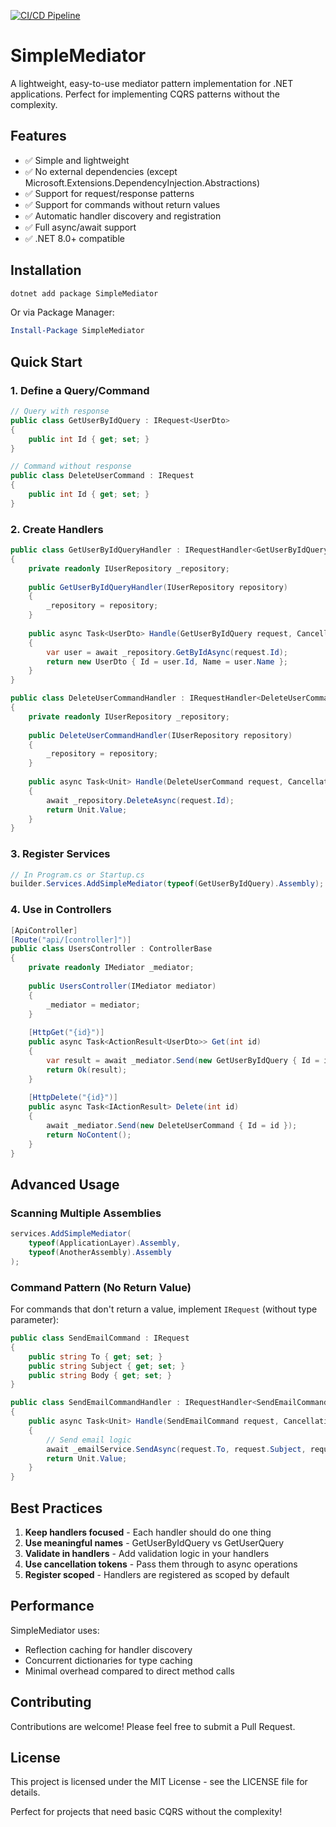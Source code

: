 [![CI/CD Pipeline](https://github.com/di-hon/SimpleMediator/actions/workflows/ci-cd.yml/badge.svg)](https://github.com/di-hon/SimpleMediator/actions/workflows/ci-cd.yml)
# SimpleMediator

A lightweight, easy-to-use mediator pattern implementation for .NET applications. Perfect for implementing CQRS patterns without the complexity.

## Features

- ✅ Simple and lightweight
- ✅ No external dependencies (except Microsoft.Extensions.DependencyInjection.Abstractions)
- ✅ Support for request/response patterns
- ✅ Support for commands without return values
- ✅ Automatic handler discovery and registration
- ✅ Full async/await support
- ✅ .NET 8.0+ compatible

## Installation

```bash
dotnet add package SimpleMediator
```

Or via Package Manager:
```powershell
Install-Package SimpleMediator
```

## Quick Start

### 1. Define a Query/Command

```csharp
// Query with response
public class GetUserByIdQuery : IRequest<UserDto>
{
    public int Id { get; set; }
}

// Command without response
public class DeleteUserCommand : IRequest
{
    public int Id { get; set; }
}
```

### 2. Create Handlers

```csharp
public class GetUserByIdQueryHandler : IRequestHandler<GetUserByIdQuery, UserDto>
{
    private readonly IUserRepository _repository;
    
    public GetUserByIdQueryHandler(IUserRepository repository)
    {
        _repository = repository;
    }
    
    public async Task<UserDto> Handle(GetUserByIdQuery request, CancellationToken cancellationToken)
    {
        var user = await _repository.GetByIdAsync(request.Id);
        return new UserDto { Id = user.Id, Name = user.Name };
    }
}

public class DeleteUserCommandHandler : IRequestHandler<DeleteUserCommand>
{
    private readonly IUserRepository _repository;
    
    public DeleteUserCommandHandler(IUserRepository repository)
    {
        _repository = repository;
    }
    
    public async Task<Unit> Handle(DeleteUserCommand request, CancellationToken cancellationToken)
    {
        await _repository.DeleteAsync(request.Id);
        return Unit.Value;
    }
}
```

### 3. Register Services

```csharp
// In Program.cs or Startup.cs
builder.Services.AddSimpleMediator(typeof(GetUserByIdQuery).Assembly);
```

### 4. Use in Controllers

```csharp
[ApiController]
[Route("api/[controller]")]
public class UsersController : ControllerBase
{
    private readonly IMediator _mediator;
    
    public UsersController(IMediator mediator)
    {
        _mediator = mediator;
    }
    
    [HttpGet("{id}")]
    public async Task<ActionResult<UserDto>> Get(int id)
    {
        var result = await _mediator.Send(new GetUserByIdQuery { Id = id });
        return Ok(result);
    }
    
    [HttpDelete("{id}")]
    public async Task<IActionResult> Delete(int id)
    {
        await _mediator.Send(new DeleteUserCommand { Id = id });
        return NoContent();
    }
}
```

## Advanced Usage

### Scanning Multiple Assemblies

```csharp
services.AddSimpleMediator(
    typeof(ApplicationLayer).Assembly,
    typeof(AnotherAssembly).Assembly
);
```

### Command Pattern (No Return Value)

For commands that don't return a value, implement `IRequest` (without type parameter):

```csharp
public class SendEmailCommand : IRequest
{
    public string To { get; set; }
    public string Subject { get; set; }
    public string Body { get; set; }
}

public class SendEmailCommandHandler : IRequestHandler<SendEmailCommand>
{
    public async Task<Unit> Handle(SendEmailCommand request, CancellationToken cancellationToken)
    {
        // Send email logic
        await _emailService.SendAsync(request.To, request.Subject, request.Body);
        return Unit.Value;
    }
}
```

## Best Practices

1. **Keep handlers focused** - Each handler should do one thing
2. **Use meaningful names** - GetUserByIdQuery vs GetUserQuery
3. **Validate in handlers** - Add validation logic in your handlers
4. **Use cancellation tokens** - Pass them through to async operations
5. **Register scoped** - Handlers are registered as scoped by default

## Performance

SimpleMediator uses:
- Reflection caching for handler discovery
- Concurrent dictionaries for type caching
- Minimal overhead compared to direct method calls

## Contributing

Contributions are welcome! Please feel free to submit a Pull Request.

## License

This project is licensed under the MIT License - see the LICENSE file for details.

Perfect for projects that need basic CQRS without the complexity!
